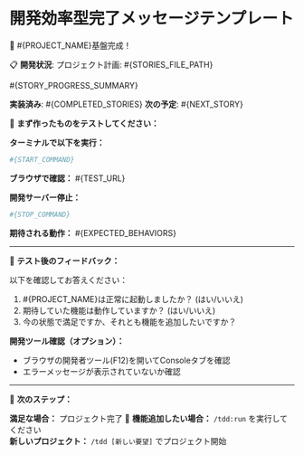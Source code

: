 # 開発効率型完了メッセージテンプレート

🎉 #{PROJECT_NAME}基盤完成！

📋 **開発状況**:
プロジェクト計画: #{STORIES_FILE_PATH}

#{STORY_PROGRESS_SUMMARY}

**実装済み**: #{COMPLETED_STORIES}
**次の予定**: #{NEXT_STORY}

🚀 **まず作ったものをテストしてください：**

**ターミナルで以下を実行：**
```bash
#{START_COMMAND}
```

**ブラウザで確認：**
#{TEST_URL}

**開発サーバー停止：**
```bash
#{STOP_COMMAND}
```

**期待される動作：**
#{EXPECTED_BEHAVIORS}

---

💭 **テスト後のフィードバック：**

以下を確認してお答えください：
1. #{PROJECT_NAME}は正常に起動しましたか？ (はい/いいえ)
2. 期待していた機能は動作していますか？ (はい/いいえ)  
3. 今の状態で満足ですか、それとも機能を追加したいですか？

**開発ツール確認（オプション）：**
- ブラウザの開発者ツール(F12)を開いてConsoleタブを確認
- エラーメッセージが表示されていないか確認

---

🚀 **次のステップ：**

**満足な場合：** プロジェクト完了 🎊
**機能追加したい場合：** `/tdd:run` を実行してください  
**新しいプロジェクト：** `/tdd [新しい要望]` でプロジェクト開始